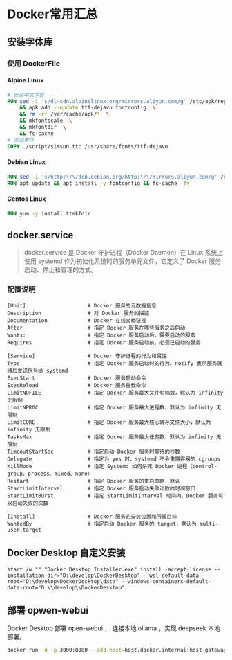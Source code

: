 # Docker常用汇总

## 安装字体库

### 使用 DockerFile

#### Alpine Linux

```dockerfile
# 安装中文字体
RUN sed -i 's/dl-cdn.alpinelinux.org/mirrors.aliyun.com/g' /etc/apk/repositories  \
    && apk add --update ttf-dejavu fontconfig  \
    && rm -rf /var/cache/apk/*  \
    && mkfontscale  \
    && mkfontdir  \
    && fc-cache
# 添加宋体
COPY ./script/simsun.ttc /usr/share/fonts/ttf-dejavu
```

#### Debian Linux

```dockerfile
RUN sed -i 's/http:\/\/deb.debian.org/http:\/\/mirrors.aliyun.com/g' /etc/apt/sources.list
RUN apt update && apt install -y fontconfig && fc-cache -fv
```

#### Centos Linux

```dockerfile
RUN yum -y install ttmkfdir
```

## docker.service

> docker.service 是 Docker 守护进程（Docker Daemon）在 Linux 系统上使用 systemd 作为初始化系统时的服务单元文件，它定义了
> Docker 服务启动、停止和管理的方式。

### 配置说明

```Cabal
[Unit]                    # Docker 服务的元数据信息
Description               # 对 Docker 服务的描述
Documentation             # Docker 在线文档链接
After                     # 指定 Docker 服务在哪些服务之后启动
Wants:                    # 指定 Docker 服务启动后，需要启动的服务
Requires                  # 指定 Docker 服务启动前，必须已启动的服务
 
[Service]                 # Docker 守护进程的行为和属性
Type                      # 指定 Docker 服务启动时的行为。notify 表示服务就绪后发送信号给 systemd
ExecStart                 # Docker 服务启动命令
ExecReload                # Docker 服务重载命令
LimitNOFILE               # 指定 Docker 服务最大文件句柄数，默认为 infinity 无限制
LimitNPROC                # 指定 Docker 服务最大进程数，默认为 infinity 无限制
LimitCORE                 # 指定 Docker 服务最大核心转存文件大小，默认为 infinity 无限制
TasksMax                  # 指定 Docker 服务最大任务数，默认为 infinity 无限制
TimeoutStartSec           # 指定启动 Docker 服务时等待的秒数
Delegate                  # 指定为 yes 时，systemd 不会重置容器的 cgroups
KillMode                  # 指定 Systemd 如何杀死 Docker 进程（control-group、process、mixed、none）
Restart                   # 指定 Docker 服务的重启策略，默认
StartLimitInterval        # 指定 Docker 服务启动失败计数的时间窗口
StartLimitBurst           # 指定 StartLimitInterval 时间内，Docker 服务可以启动失败的次数
 
[Install]                 # Docker 服务的安装位置和所属目标
WantedBy                  # 指定启动 Docker 服务的 target，默认为 multi-user.target
```

## Docker Desktop 自定义安装

```shell
start /w "" "Docker Desktop Installer.exe" install -accept-license --installation-dir="D:\develop\DockerDesktop" --wsl-default-data-root="D:\develop\DockerDesktop\data" --windows-containers-default-data-root="D:\\develop\\DockerDesktop"
```

## 部署 opwen-webui

Docker Desktop 部署 open-webui ， 连接本地 ollama ，实现 deepseek 本地部署。

```bash
docker run -d -p 3000:8080 --add-host=host.docker.internal:host-gateway -v D:\develop\deepseek\open-webui:/app/backend/data --name open-webui --restart always ghcr.io/open-webui/open-webui:main
```

